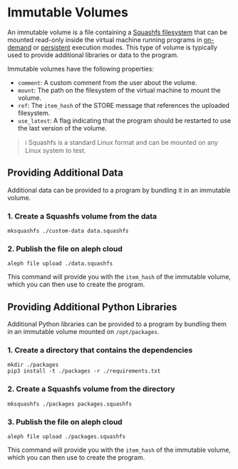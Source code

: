 # Immutable Volumes

An immutable volume is a file containing
a [Squashfs filesystem](https://www.kernel.org/doc/html/latest/filesystems/squashfs.html) that can be mounted read-only
inside the virtual machine running programs in [on-demand](/devhub/compute-resources/functions/#on-demand-execution) or [persistent](/devhub/compute-resources/functions/#persistent-execution) execution
modes. This type of volume is typically used to provide additional libraries or data to the program.

Immutable volumes have the following properties:

- `comment`: A custom comment from the user about the volume.
- `mount`: The path on the filesystem of the virtual machine to mount the volume.
- `ref`: The `item_hash` of the STORE message that references the uploaded filesystem.
- `use_latest`: A flag indicating that the program should be restarted to use the last version of the volume.

> ℹ️ Squashfs is a standard Linux format and can be mounted on any Linux system to test.

## Providing Additional Data

Additional data can be provided to a program by bundling it in an immutable volume.

### 1. Create a Squashfs volume from the data

```shell
mksquashfs ./custom-data data.squashfs
```

### 2. Publish the file on aleph cloud

```shell
aleph file upload ./data.squashfs
```

This command will provide you with the `item_hash` of the immutable volume, which you can then use to create the
program.

## Providing Additional Python Libraries

Additional Python libraries can be provided to a program by bundling them in an immutable volume mounted
on `/opt/packages`.

### 1. Create a directory that contains the dependencies

```shell
mkdir ./packages
pip3 install -t ./packages -r ./requirements.txt
```

### 2. Create a Squashfs volume from the directory

```shell
mksquashfs ./packages packages.squashfs
```

### 3. Publish the file on aleph cloud

```shell
aleph file upload ./packages.squashfs
```

This command will provide you with the `item_hash` of the immutable volume, which you can then use to create the
program.